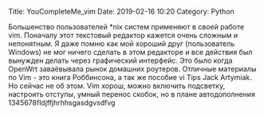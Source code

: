 Title: YouCompleteMe_vim
Date: 2019-02-16 10:20
Category: Python

Большенство пользователей *nix систем применяют в своей работе vim.
Поначалу этот текстовый редактор кажется очень сложным и непонятным.
Я даже помню как мой хороший друг (пользователь Windows) не мог ничего
сделать в этом редакторе и все действия был вынужден делать через
графический интерфейс. Это было когда OpenWrt заваёвывала рынок
домашних роутеров. Отличные материалы по Vim - это книга Роббинсона, а
так же пособие vi Tips Jack Artymiak.
Но сейчас не об этом. Vim хорош, можно включить подсветку, настроить
отступы, умный перенос скобок, но в плане автодополнения 1345678fldjffjhrhhsgasdgvsdfvg